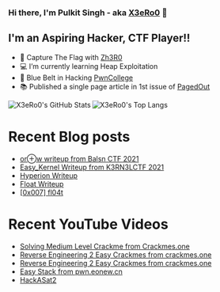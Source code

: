 ### Hi there, I'm Pulkit Singh - aka [X3eRo0](https://x3ero0.tech/) 👋


## I'm an Aspiring Hacker, CTF Player!!

- 🏁 Capture The Flag with [Zh3R0](https://ctftime.org/team/116018)
- 💻 I’m currently learning Heap Exploitation 
- 🥋 Blue Belt in Hacking [PwnCollege](https://pwn.college/belts)
- 📚 Published a single page article in 1st issue of [PagedOut](https://pagedout.institute/)


<div>
  <img align="left" alt="X3eRo0's GitHub Stats" src="https://github-readme-stats.vercel.app/api?username=X3eRo0&show_icons=true&theme=dracula" />
  <img algin="right" alt="X3eRo0's Top Langs" src="https://github-readme-stats.vercel.app/api/top-langs/?username=X3eRo0&theme=dracula" />
</div>

# Recent Blog posts
<!-- BLOG-POST-LIST:START -->
- [or⊕w writeup from Balsn CTF 2021](https://x3ero0.github.io/posts/orxw_balsn_ctf_2021_pwn/)
- [Easy_Kernel Writeup from K3RN3LCTF 2021](https://x3ero0.github.io/posts/easy_kernel_exploitation/)
- [Hyperion Writeup](https://x3ero0.github.io/posts/hyperion/)
- [Float Writeup](https://x3ero0.github.io/posts/float-writeup/)
- [[0x007] fl04t](https://x3ero0.github.io/crackmes/fl04t/)
<!-- BLOG-POST-LIST:END -->

# Recent YouTube Videos
<!-- YOUTUBE:START -->
- [Solving Medium Level Crackme from Crackmes.one](https://www.youtube.com/watch?v=afzOkl0Adq8)
- [Reverse Engineering 2 Easy Crackmes from crackmes.one](https://www.youtube.com/watch?v=ZEhG2C5ohoY)
- [Reverse Engineering 2 Easy Crackmes from crackmes.one](https://www.youtube.com/watch?v=pTJTRPhWuWc)
- [Easy Stack from pwn.eonew.cn](https://www.youtube.com/watch?v=HgyEuh1pjwo)
- [HackASat2](https://www.youtube.com/watch?v=ouroWRoSp1w)
<!-- YOUTUBE:END -->
